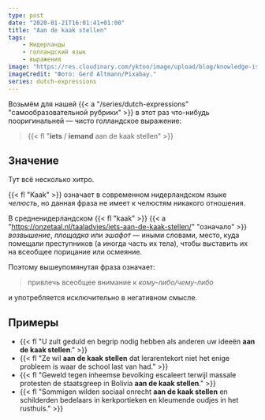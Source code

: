 ```yaml
---
type: post
date: "2020-01-21T16:01:41+01:00"
title: "Aan de kaak stellen"
tags:
    - Нидерланды
    - голландский язык
    - выражения
image: "https://res.cloudinary.com/yktoo/image/upload/blog/knowledge-is-power.jpg"
imageCredit: "Фото: Gerd Altmann/Pixabay."
series: dutch-expressions
---
```


Возьмём для нашей {{< a "/series/dutch-expressions" "самообразовательной рубрики" >}} в этот раз что-нибудь пооригинальней — чисто голландское выражение:

> {{< fl "**iets** / **iemand** aan de kaak stellen" >}}

<!--more-->

## Значение

Тут всё несколько хитро.

{{< fl "Kaak" >}} означает в современном нидерландском языке *челюсть*, но данная фраза не имеет к челюстям никакого отношения.

В средненидерландском {{< fl "kaak" >}} {{< a "https://onzetaal.nl/taaladvies/iets-aan-de-kaak-stellen/" "означало" >}} *возвышение*, *площадка* или *эшафот* — иными словами, место, куда помещали преступников (а иногда часть их тела), чтобы выставить их на всеобщее порицание или осмеяние.

Поэтому вышеупомянутая фраза означает:

> привлечь всеобщее внимание к *кому-либо/чему-либо*

и употребляется исключительно в негативном смысле.

## Примеры

* {{< fl "U zult geduld en begrip nodig hebben als anderen uw ideeën **aan de kaak stellen**." >}}
* {{< fl "Ze wil **aan de kaak stellen** dat lerarentekort niet het enige probleem is waar de school last van had." >}}
* {{< fl "Geweld tegen inheemse bevolking escaleert terwijl massale protesten de staatsgreep in Bolivia **aan de kaak stellen**." >}}
* {{< fl "Sommigen wilden sociaal onrecht **aan de kaak stellen** en schilderden bedelaars in kerkportieken en kleumende oudjes in het rusthuis." >}}

